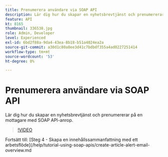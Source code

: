 ```yaml
---
title: Prenumerera användare via SOAP API
description: Lär dig hur du skapar en nyhetsbrevtjänst och prenumererar på en mottagare med SOAP API-anrop.
feature: API
kt: 8165
thumbnail: 336538.jpg
role: Admin, Developer
level: Experienced
exl-id: 6bd2f88a-9da4-43ea-8b18-b51a4024ea2a
source-git-commit: a30d1c80a8ee3d41c7bdbdf355a4ad0227251414
workflow-type: tm+mt
source-wordcount: '53'
ht-degree: 0%

---
```


# Prenumerera användare via SOAP API

Lär dig hur du skapar en nyhetsbrevtjänst och prenumererar på en mottagare med SOAP API-anrop.

>[!VIDEO](https://video.tv.adobe.com/v/336538?quality=12)

Fortsätt till: [Steg 4 - Skapa en innehållssammanfattning med ett arbetsflöde](/help/tutorial-using-soap-apis/create-article-alert-email-overview.md
